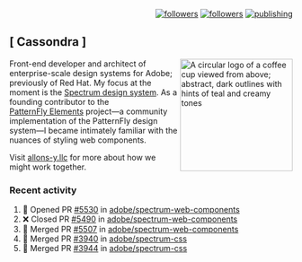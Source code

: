 <p align="right"><a rel="me" href="https://front-end.social/@castastrophe">
    <img alt="followers" title="Follow me on Mastodon" src="https://img.shields.io/mastodon/follow/109297102751309835?domain=https%3A%2F%2Ffront-end.social&label=Follow&logo=mastodon&logoColor=white&style=for-the-badge&labelColor=008080&color=006969"/></a>
  <a href="https://codepen.io/castastrophe/">
    <img alt="followers" title="Follow me on CodePen" src="https://img.shields.io/badge/23-1?color=640464&labelColor=7c007c&style=for-the-badge&logo=codepen&label=Follow"/></a>
<a href="https://castastrophe.medium.com/">
    <img alt="publishing" title="View articles on Medium" src="https://img.shields.io/badge/107-1?color=666&labelColor=444&label=subscribe&logo=medium&logoColor=white&style=for-the-badge"/></a>
</p>

## [&nbsp;Cassondra&nbsp;]

<img align="right" src="https://github-production-user-asset-6210df.s3.amazonaws.com/1840295/253016758-ba468774-1cd3-42c2-8f43-947b5eeb5edf.png" height="200" alt="A circular logo of a coffee cup viewed from above; abstract, dark outlines with hints of teal and creamy tones">

Front-end developer and architect of enterprise-scale design systems for Adobe; previously of Red Hat. My focus at the moment is the [Spectrum design system](https://github.com/adobe/spectrum-css). As a founding contributor to the [PatternFly&nbsp;Elements](https://github.com/patternfly/patternfly-elements) project&mdash;a community implementation of the PatternFly design system&mdash;I became intimately familiar with the nuances of styling web components.

Visit [allons-y.llc](http://allons-y.llc/) for more about how we might work together.

### Recent activity

<!--START_SECTION:activity-->
1. 💪 Opened PR [#5530](https://github.com/adobe/spectrum-web-components/pull/5530) in [adobe/spectrum-web-components](https://github.com/adobe/spectrum-web-components)
2. ❌ Closed PR [#5490](https://github.com/adobe/spectrum-web-components/pull/5490) in [adobe/spectrum-web-components](https://github.com/adobe/spectrum-web-components)
3. 🎉 Merged PR [#5507](https://github.com/adobe/spectrum-web-components/pull/5507) in [adobe/spectrum-web-components](https://github.com/adobe/spectrum-web-components)
4. 🎉 Merged PR [#3940](https://github.com/adobe/spectrum-css/pull/3940) in [adobe/spectrum-css](https://github.com/adobe/spectrum-css)
5. 🎉 Merged PR [#3944](https://github.com/adobe/spectrum-css/pull/3944) in [adobe/spectrum-css](https://github.com/adobe/spectrum-css)
<!--END_SECTION:activity-->
